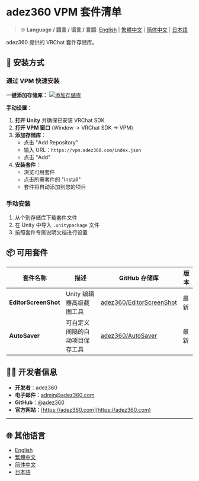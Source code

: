# adez360 VPM 套件清单

> 🌐 **Language / 語言 / 语言 / 言語**: [English](README.md) | [繁體中文](README.zh-TW.md) | [简体中文](README.zh-CN.md) | [日本語](README.ja.md)

adez360 提供的 VRChat 套件存储库。

## 🚀 安装方式

### 通过 VPM 快速安装

**一键添加存储库：**
[![添加存储库](https://img.shields.io/badge/%E7%82%B9%E5%87%BB%E6%AD%A4%E5%A4%84%E6%96%B0%E5%A2%9E%E5%88%B0VCC-green)](vcc://vpm/addRepo?url=https://vpm.adez360.com/index.json)

**手动设置：**
1. **打开 Unity** 并确保已安装 VRChat SDK
2. **打开 VPM 窗口** (Window → VRChat SDK → VPM)
3. **添加存储库**：
   - 点击 "Add Repository"
   - 输入 URL：`https://vpm.adez360.com/index.json`
   - 点击 "Add"
4. **安装套件**：
   - 浏览可用套件
   - 点击所需套件的 "Install"
   - 套件将自动添加到您的项目

### 手动安装

1. 从个别存储库下载套件文件
2. 在 Unity 中导入 `.unitypackage` 文件
3. 按照套件专属说明文档进行设置

## 📦 可用套件

| 套件名称 | 描述 | GitHub 存储库 | 版本 |
|---------|------|---------------|------|
| **EditorScreenShot** | Unity 编辑器高级截图工具 | [adez360/EditorScreenShot](https://github.com/adez360/EditorScreenShot) | 最新 |
| **AutoSaver** | 可自定义间隔的自动项目保存工具 | [adez360/AutoSaver](https://github.com/adez360/AutoSaver) | 最新 |

## 👨‍💻 开发者信息

- **开发者**：adez360
- **电子邮件**：[admin@adez360.com](mailto:admin@adez360.com)
- **GitHub**：[@adez360](https://github.com/adez360)
- **官方网站**：[https://adez360.com](https://adez360.com)

---

## 🌐 其他语言

- [English](README.md)
- [繁體中文](README.zh-TW.md)
- [简体中文](README.zh-CN.md)
- [日本語](README.ja.md)